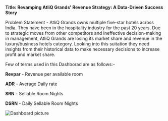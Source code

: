 **Title: Revamping AtliQ Grands' Revenue Strategy: A Data-Driven Success Story**


Problem Statement - AtliQ Grands owns multiple five-star hotels across India. They have been in the hospitality industry for the past 20 years. Due to strategic moves from other competitors and ineffective decision-making in management, AtliQ Grands are losing its market share and revenue in the luxury/business hotels category.
Looking into this suitation they need insights from their historical data to make necessary decisions to increase profit and market share.

Few of terms used in this Dashborad are as follows:-

**Revpar** - Revenue per available room

**ADR** - Average Daily rate

**SRN** - Sellable Room Nights

**DSRN** - Daily Sellable Room Nights


![Dashboard picture](https://github.com/Akhilgoel05/hospitality-domain/assets/53372534/6e7100f1-7cc4-4ab7-aeae-5999e8716741)
